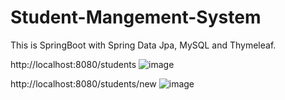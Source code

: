 # Student-Mangement-System

This is SpringBoot with Spring Data Jpa, MySQL and Thymeleaf.


http://localhost:8080/students
![image](https://user-images.githubusercontent.com/66901391/124233199-3a6bf980-db30-11eb-83e2-27eb25b1a405.png)


http://localhost:8080/students/new
![image](https://user-images.githubusercontent.com/66901391/124233674-b36b5100-db30-11eb-98bf-acab3edcaae8.png)

